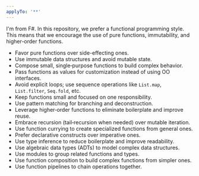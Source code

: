 ```yaml
---
applyTo: '**'
---
```

I'm from F#.
In this repository, we prefer a functional programming style. 
This means that we encourage the use of pure functions, immutability, and higher-order functions. 
- Favor pure functions over side-effecting ones.
- Use immutable data structures and avoid mutable state.
- Compose small, single‐purpose functions to build complex behavior.
- Pass functions as values for customization instead of using OO interfaces.
- Avoid explicit loops; use sequence operations like `List.map`, `List.filter`, `Seq.fold`, etc.
- Keep functions small and focused on one responsibility.
- Use pattern matching for branching and deconstruction.
- Leverage higher‐order functions to eliminate boilerplate and improve reuse.
- Embrace recursion (tail‐recursion when needed) over mutable iteration.
- Use function currying to create specialized functions from general ones.
- Prefer declarative constructs over imperative ones.
- Use type inference to reduce boilerplate and improve readability.
- Use algebraic data types (ADTs) to model complex data structures.
- Use modules to group related functions and types.
- Use function composition to build complex functions from simpler ones.
- Use function pipelines to chain operations together.

